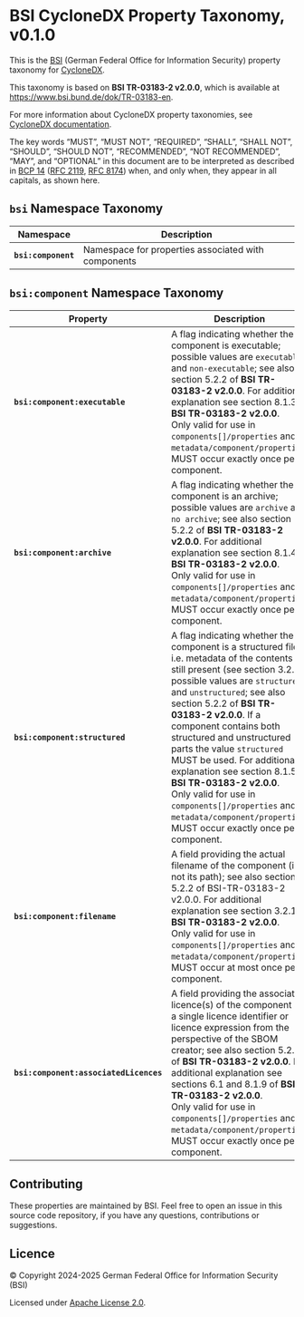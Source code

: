 # BSI CycloneDX Property Taxonomy, v0.1.0

This is the [BSI](https://www.bsi.bund.de/EN/Home/home_node.html) (German Federal Office for Information Security) property taxonomy for [CycloneDX](https://github.com/CycloneDX).

This taxonomy is based on **BSI TR-03183-2 v2.0.0**, which is available at <https://www.bsi.bund.de/dok/TR-03183-en>.

For more information about CycloneDX property taxonomies, see [CycloneDX documentation](https://github.com/CycloneDX/cyclonedx-property-taxonomy).

The key words “MUST”, “MUST NOT”, “REQUIRED”, “SHALL”, “SHALL NOT”, “SHOULD”, “SHOULD NOT”, “RECOMMENDED”, “NOT RECOMMENDED”, “MAY”, and “OPTIONAL” in this document are to be interpreted as described in [BCP 14](https://www.rfc-editor.org/info/bcp14) ([RFC 2119](https://www.rfc-editor.org/rfc/rfc2119), [RFC 8174](https://www.rfc-editor.org/rfc/rfc8174)) when, and only when, they appear in all capitals, as shown here.

## `bsi` Namespace Taxonomy

| Namespace | Description |
| --- | --- |
| **`bsi:component`** | Namespace for properties associated with components |

## `bsi:component` Namespace Taxonomy

| Property | Description |
| --- | --- |
| **`bsi:component:executable`** | A flag indicating whether the component is executable; possible values are `executable` and `non-executable`; see also section 5.2.2 of **BSI TR-03183-2 v2.0.0**. For additional explanation see section 8.1.3 of **BSI TR-03183-2 v2.0.0**.<br />Only valid for use in `components[]/properties` and `metadata/component/properties`. MUST occur exactly once per component. |
| **`bsi:component:archive`** | A flag indicating whether the component is an archive; possible values are `archive` and `no archive`; see also section 5.2.2 of **BSI TR-03183-2 v2.0.0**. For additional explanation see section 8.1.4 of **BSI TR-03183-2 v2.0.0**.<br />Only valid for use in `components[]/properties` and `metadata/component/properties`. MUST occur exactly once per component. |
| **`bsi:component:structured`** | A flag indicating whether the component is a structured file; i.e. metadata of the contents is still present (see section 3.2.1); possible values are `structured` and `unstructured`; see also section 5.2.2 of **BSI TR-03183-2 v2.0.0**. If a component contains both structured and unstructured parts the value `structured` MUST be used. For additional explanation see section 8.1.5 of **BSI TR-03183-2 v2.0.0**.<br />Only valid for use in `components[]/properties` and `metadata/component/properties`. MUST occur exactly once per component. |
| **`bsi:component:filename`** | A field providing the actual filename of the component (i.e. not its path); see also section 5.2.2 of BSI-TR-03183-2 v2.0.0. For additional explanation see section 3.2.1 of **BSI TR-03183-2 v2.0.0**.<br />Only valid for use in `components[]/properties` and `metadata/component/properties`. MUST occur at most once per component. |
| **`bsi:component:associatedLicences`** | A field providing the associated licence(s) of the component as a single licence identifier or licence expression from the perspective of the SBOM creator; see also section 5.2.2 of **BSI TR-03183-2 v2.0.0**. For additional explanation see sections 6.1 and 8.1.9 of **BSI TR-03183-2 v2.0.0**.<br />Only valid for use in `components[]/properties` and `metadata/component/properties`. MUST occur exactly once per component. |

## Contributing

These properties are maintained by BSI. Feel free to open an issue in this source code repository, if you have any questions, contributions or suggestions.

## Licence

© Copyright 2024-2025 German Federal Office for Information Security (BSI)

Licensed under [Apache License 2.0](http://www.apache.org/licenses/LICENSE-2.0).
